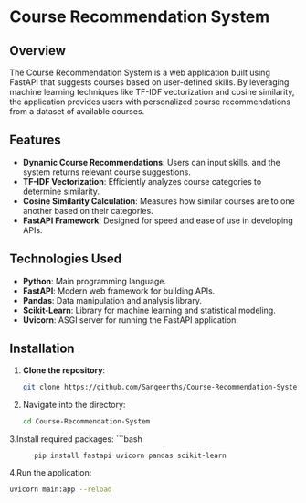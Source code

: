 # Course Recommendation System

## Overview

The Course Recommendation System is a web application built using FastAPI that suggests courses based on user-defined skills. By leveraging machine learning techniques like TF-IDF vectorization and cosine similarity, the application provides users with personalized course recommendations from a dataset of available courses.

## Features

- **Dynamic Course Recommendations**: Users can input skills, and the system returns relevant course suggestions.
- **TF-IDF Vectorization**: Efficiently analyzes course categories to determine similarity.
- **Cosine Similarity Calculation**: Measures how similar courses are to one another based on their categories.
- **FastAPI Framework**: Designed for speed and ease of use in developing APIs.

## Technologies Used

- **Python**: Main programming language.
- **FastAPI**: Modern web framework for building APIs.
- **Pandas**: Data manipulation and analysis library.
- **Scikit-Learn**: Library for machine learning and statistical modeling.
- **Uvicorn**: ASGI server for running the FastAPI application.

## Installation

1. **Clone the repository**:
   ```bash
   git clone https://github.com/Sangeerths/Course-Recommendation-System.git

2. Navigate into the directory:

   ```bash
   cd Course-Recommendation-System

3.Install required packages:
                  ```bash
      
          pip install fastapi uvicorn pandas scikit-learn
4.Run the application:
```bash
uvicorn main:app --reload
